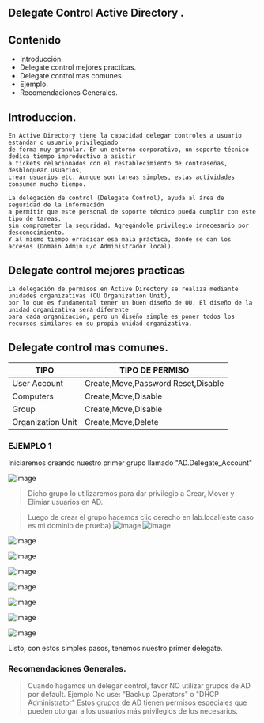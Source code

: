 ## Delegate Control Active Directory .
## Contenido
- Introducción.
- Delegate control mejores practicas.
- Delegate control mas comunes.
- Ejemplo.
- Recomendaciones Generales.

## Introduccion.

```
En Active Directory tiene la capacidad delegar controles a usuario estándar o usuario privilegiado
de forma muy granular. En un entorno corporativo, un soporte técnico dedica tiempo improductivo a asistir 
a tickets relacionados con el restablecimiento de contraseñas, desbloquear usuarios, 
crear usuarios etc. Aunque son tareas simples, estas actividades consumen mucho tiempo.

La delegación de control (Delegate Control), ayuda al área de seguridad de la información 
a permitir que este personal de soporte técnico pueda cumplir con este tipo de tareas, 
sin comprometer la seguridad. Agregándole privilegio innecesario por desconocimiento.
Y al mismo tiempo erradicar esa mala práctica, donde se dan los accesos (Domain Admin u/o Administrador local).

```

## Delegate control mejores practicas

```
La delegación de permisos en Active Directory se realiza mediante unidades organizativas (OU Organization Unit), 
por lo que es fundamental tener un buen diseño de OU. El diseño de la unidad organizativa será diferente 
para cada organización, pero un diseño simple es poner todos los recursos similares en su propia unidad organizativa.
```

## Delegate control mas comunes.

|TIPO |TIPO DE PERMISO|
|---|---|
|User Account |Create,Move,Password Reset,Disable|
|Computers |Create,Move,Disable|
|Group| Create,Move,Disable|
|Organization Unit|Create,Move,Delete|

### EJEMPLO 1

Iniciaremos creando nuestro primer grupo llamado "AD.Delegate_Account"

![image](https://blogger.googleusercontent.com/img/b/R29vZ2xl/AVvXsEhWj0qPhdQvqBHEjaWX3TerTlQVoEaGKzXyOUAZVTMDwItw56UY04wVymvKdD-YFNjSqGAK2qswJE4z1p_olSL8SF11gp77fCeYwSoMCkiAiDgSxeAhY-1Zc7IWouhMBAB2MHnTr_K7Fxa5/s1600/Delegate1.jpg)

>Dicho grupo lo utilizaremos para dar privilegio a Crear, Mover y Elimiar usuarios en AD.

>Luego de crear el grupo hacemos clic derecho en lab.local(este caso es mi dominio de prueba)
![image](https://blogger.googleusercontent.com/img/b/R29vZ2xl/AVvXsEjk_4MzzM-8odrUOjv7LK1SzG0alH9x8eQS4T0DEIBPPuH5BkgADdaCa9Wjj53VEjR9PpITm4GaeOdVyna1Gw8p6L3KqKVzMu8FhOim78HC2xUm-L3ho5vzoH7tdhBH2c0-iuG4uo7248qX/s1600/Delegate.png)
![image](https://blogger.googleusercontent.com/img/b/R29vZ2xl/AVvXsEjEGr2U1BXPLzYV2OBoQxXDqrUmWyUk8DJaUYeMBL6m6j1MtikQlZ3bWabC1tPLNTq2Y2ziiMAIVReasfS6VZrlZ0yvNTO9XEynAgR1Q2NKvSCNosb_3TbbqLXtWwVE6kdjrkZyRYCdD9el/s1600/Delegate2.jpg)

![image](https://blogger.googleusercontent.com/img/b/R29vZ2xl/AVvXsEipunJYzpXQz5_StgHjk-4MPI52egil078nkU9AKYp3_ZVhmbf5FdMcruCNYVBROT9eW4hLXSCmlOPEovUAyMTeitZdvT6n0RB4aHHTZSQCJVk2C1HS3_snjwyzRsttj7fXBQSh8h60BquR/s1600/Delegate3.jpg)

![image](https://blogger.googleusercontent.com/img/b/R29vZ2xl/AVvXsEjzL94enTQTW8DFWB8gtRSIA_1Nqftd8QnAKQNW1JaycPuUCcOtIdaoq_F2HVPD-V3mcIdpFR9r0o18xYzikyCoh3SrNsTGp0fucRBf43KgSyDjhkxbZQvrvsGXlnDXdkIzYgNXdq-v3poG/s1600/Delegate4.jpg)

![image](https://blogger.googleusercontent.com/img/b/R29vZ2xl/AVvXsEha2K1xUwii72mMkvpj4P8tj-8NxNlIdctsBDnt2T0o5A91lU8o9vu5W5bd_f3KOzQTs7_HOixau7rtWMadcQDITIgsNdUdlAj-Oii5Pjr8CNlQbyR39UsTHu8PyHA1hPPArnqxOw0WbvWf/s1600/Delegate5.jpg)

![image](https://blogger.googleusercontent.com/img/b/R29vZ2xl/AVvXsEh5R9XBDM5mm7zTPGBdN00UY7wdqSAjf9u5vT1KP6sSENNjSaAnqZCFfz9prMcKkwyxNVSKifmNqgXX6cYoLlAK5kuZZwcAl5GH7yHkHJCuB8pOkQRq9RVUVbkoYQ6MKCgMOKWDB5BXVOui/s1600/Delegate6.jpg)

![image](https://blogger.googleusercontent.com/img/b/R29vZ2xl/AVvXsEif44Ewcfo__d8gSZ1I-ia5duVNbsFJMmkl9H87WCy2w3M9yBtJyuE7iv1tJLYeUFyxx10ZjujZZpJpguuikaU7tNdrxe8Dbg67Jzt5KJ6d1accDD4fIkubbJ3_AwODX1UFELDIx5M0Fcdk/s1600/Delegate7.jpg)

![image](https://blogger.googleusercontent.com/img/b/R29vZ2xl/AVvXsEjhqyHpC_IRrQ5pT5mDGVCDP8H5X5fezXR0ykko1DPPx_puF0PmwgiUWm6pnT_qVU5ukmVxvuJLGh0AsibACZeB1FEQstgHx-Txe1XhOTOZ-AKtb_3A79pTaDYSi6VtWnHT93N9PpUN-Sek/s1600/Delegate8.jpg)

![image](https://blogger.googleusercontent.com/img/b/R29vZ2xl/AVvXsEiiD-4X-Zcx57Jlrdg48oheR9H_ZMR6xqlT4AJsA4vJdF8sHGKFt4WUhdd_-L4qHd6pdoTKFcwQ-n1abOe5V-Jc6Zejmonr0LlxwL4_N_8-tXLotcMRKodYZ9nzHBlpU_i84BdmG7r6yVWP/s1600/Delegate9.jpg)

Listo, con estos simples pasos, tenemos nuestro primer delegate.

### Recomendaciones Generales.

>Cuando hagamos un delegar control, favor NO utilizar grupos de AD por default. Ejemplo
No use: "Backup Operators" o "DHCP Administrator"
Estos grupos de AD tienen permisos especiales que pueden otorgar a los usuarios más privilegios de los necesarios.

